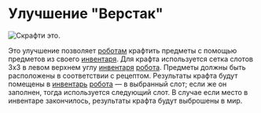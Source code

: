 # Улучшение "Верстак"

![Скрафти это.](oredict:opencomputers:craftingUpgrade)

Это улучшение позволяет [роботам](../block/robot.md) крафтить предметы с помощью предметов из своего [инвентаря](../item/inventoryUpgrade.md). Для крафта используется сетка слотов 3x3 в левом верхнем углу [инвентаря](../item/inventoryUpgrade.md) [робота](../block/robot.md). Предметы должны быть расположены в соответствии с рецептом. Результаты крафта будут помещены в [инвентарь](../item/inventoryUpgrade.md) [робота](../block/robot.md) — в выбранный слот; если же он заполнен, тогда используется следующий слот. В случае если место в инвентаре закончилось, результаты крафта будут выброшены в мир.

